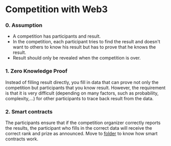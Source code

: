 # Competition with Web3

### 0. Assumption
- A competition has participants and result. 
- In the competition, each participant tries to find the result and doesn't want to others to know his result but has to prove that he knows the result. 
- Result should only be revealed when the competition is over. 

### 1. Zero Knowledge Proof
Instead of filling result directly, you fill in data that can prove not only the competition but participants that you know result. However, the requirement is that it is very difficult (depending on 
many factors, such as probability, complexity,...) for other participants to trace back result from the data. 

### 2. Smart contracts
The participants ensure that if the competition organizer correctly reports the results, the participant who fills in the correct data will receive the correct rank and prize as announced.
Move to [folder](./contracts/src/v0.1/) to know how smart contracts work. 
